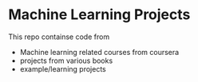 # Machine Learning Projects
This repo containse code from
  - Machine learning related courses from coursera
  - projects from various books
  - example/learning projects
  
